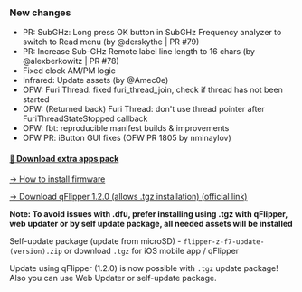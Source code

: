 ### New changes
* PR: SubGHz: Long press OK button in SubGHz Frequency analyzer to switch to Read menu (by @derskythe | PR #79)
* PR: Increase Sub-GHz Remote label line length to 16 chars (by @alexberkowitz | PR #78)
* Fixed clock AM/PM logic
* Infrared: Update assets (by @Amec0e)
* OFW: Furi Thread: fixed furi_thread_join, check if thread has not been started
* OFW: (Returned back) Furi Thread: don't use thread pointer after FuriThreadStateStopped callback 
* OFW: fbt: reproducible manifest builds & improvements
* OFW PR: iButton GUI fixes (OFW PR 1805 by nminaylov)

#### [🎲 Download extra apps pack](https://download-directory.github.io/?url=https://github.com/UberGuidoZ/Flipper/tree/main/Applications/Unleashed)

[-> How to install firmware](https://github.com/Eng1n33r/flipperzero-firmware/blob/dev/documentation/HowToInstall.md)

[-> Download qFlipper 1.2.0 (allows .tgz installation) (official link)](https://update.flipperzero.one/builds/qFlipper/1.2.0/)

**Note: To avoid issues with .dfu, prefer installing using .tgz with qFlipper, web updater or by self update package, all needed assets will be installed**

Self-update package (update from microSD) - `flipper-z-f7-update-(version).zip` or download `.tgz` for iOS mobile app / qFlipper

Update using qFlipper (1.2.0) is now possible with `.tgz` update package! Also you can use Web Updater or self-update package.

